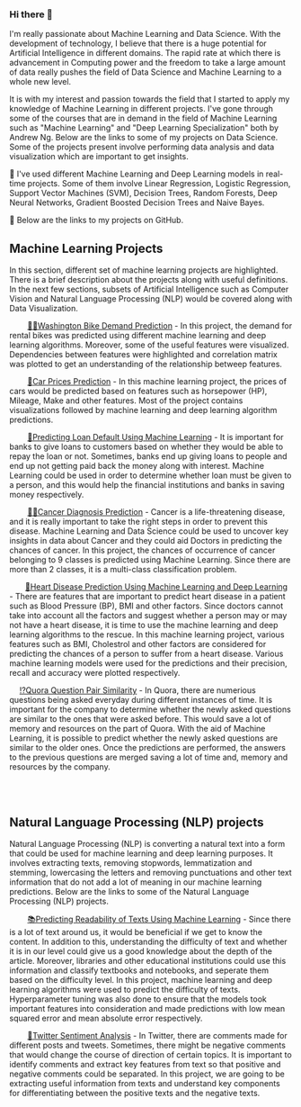### Hi there 👋

I'm really passionate about Machine Learning and Data Science. With the development of technology, I believe that there is a huge potential for Artificial Intelligence in different domains. The rapid rate at which there is advancement in Computing power and the freedom to take a large amount of data really pushes the field of Data Science and Machine Learning to a whole new level. 

It is with my interest and passion towards the field that I started to apply my knowledge of Machine Learning in different projects. I've gone through some of the courses that are in demand in the field of Machine Learning such as "Machine Learning" and "Deep Learning Specialization" both by Andrew Ng. Below are the links to some of my projects on Data Science. Some of the projects present involve performing data analysis and data visualization which are important to get insights. 

🔭 I've used different Machine Learning and Deep Learning models in real-time projects. Some of them involve Linear Regression, Logistic Regression, Support Vector Machines (SVM), Decision Trees, Random Forests, Deep Neural Networks, Gradient Boosted Decision Trees and Naive Bayes. 

🌱 Below are the links to my projects on GitHub. 

## Machine Learning Projects 
In this section, different set of machine learning projects are highlighted. There is a brief description about the projects along with useful definitions. In the next few sections, subsets of Artificial Intelligence such as Computer Vision and Natural Language Processing (NLP) would be covered along with Data Visualization. 

&emsp;&emsp; [🚴‍♂️Washington Bike Demand Prediction](https://github.com/suhasmaddali/Washington-Bike-Demand-Prediction) - In this project, the demand for rental             bikes was predicted using different machine learning and deep learning algorithms. Moreover, some of the useful features were visualized. Dependencies between features were highlighted and correlation matrix was plotted to get an understanding of the relationship betweep features.

&emsp;&emsp; [🚙Car Prices Prediction](https://github.com/suhasmaddali/Car-Prices-Prediction) - In this machine learning project, the prices of cars would be predicted based on features such as horsepower (HP), Mileage, Make and other features. Most of the project contains visualizations followed by machine learning and deep learning algorithm predictions. 

&emsp;&emsp; [🏦Predicting Loan Default Using Machine Learning](https://github.com/suhasmaddali/Predicting-Loan-Default-Using-Machine-Learning) - It is important for banks to give loans to customers based on whether they would be able to repay the loan or not. Sometimes, banks end up giving loans to people and end up not getting paid back the money along with interest. Machine Learning could be used in order to determine whether loan must be given to a person, and this would help the financial institutions and banks in saving money respectively. 

&emsp;&emsp; [👨‍⚕️Cancer Diagnosis Prediction](https://github.com/suhasmaddali/Cancer-Diagnosis-Prediction) - Cancer is a life-threatening disease, and it is really important to take the right steps in order to prevent this disease. Machine Learning and Data Science could be used to uncover key insights in data about Cancer and they could aid Doctors in predicting the chances of cancer. In this project, the chances of occurrence of cancer belonging to 9 classes is predicted using Machine Learning. Since there are more than 2 classes, it is a multi-class classification problem. 

&emsp;&emsp;[🧡Heart Disease Prediction Using Machine Learning and Deep Learning](https://github.com/suhasmaddali/Heart-Disease-Prediction) - There are features that are important to predict heart disease in a patient such as Blood Pressure (BP), BMI and other factors. Since doctors cannot take into account all the factors and suggest whether a person may or may not have a heart disease, it is time to use the machine learning and deep learning algorithms to the rescue. In this machine learning project, various features such as BMI, Cholestrol and other factors are considered for predicting the chances of a person to suffer from a heart disease. Various machine learning models were used for the predictions and their precision, recall and accuracy were plotted respectively. 

&ensp;&ensp; [⁉️Quora Question Pair Similarity](https://github.com/suhasmaddali/Quora-Question-Pairs-Similarity) - In Quora, there are numerious questions being asked everyday during different instances of time. It is important for the company to determine whether the newly asked questions are similar to the ones that were asked before. This would save a lot of memory and resources on the part of Quora. With the aid of Machine Learning, it is possible to predict whether the newly asked questions are similar to the older ones. Once the predictions are performed, the answers to the previous questions are merged saving a lot of time and, memory and resources by the company. 

<br/><br/>
## Natural Language Processing (NLP) projects
Natural Language Processing (NLP) is converting a natural text into a form that could be used for machine learning and deep learning purposes. It involves extracting texts, removing stopwords, lemmatization and stemming, lowercasing the letters and removing punctuations and other text information that do not add a lot of meaning in our machine learning predictions. Below are the links to some of the Natural Language Processing (NLP) projects. 

&emsp;&emsp; [📚Predicting Readability of Texts Using Machine Learning](https://github.com/suhasmaddali/Predicting-Readability-of-Texts-Using-Machine-Learning) - Since there is a lot of text around us, it would be beneficial if we get to know the content. In addition to this, understanding the difficulty of text and whether it is in our level could give us a good knowledge about the depth of the article. Moreover, libraries and other educational institutions could use this information and classify textbooks and notebooks, and seperate them based on the difficulty level. In this project, machine learning and deep learning algorithms were used to predict the difficulty of texts. Hyperparameter tuning was also done to ensure that the models took important features into consideration and made predictions with low mean squared error and mean absolute error respectively. 

&emsp;&emsp; [👹Twitter Sentiment Analysis](https://github.com/suhasmaddali/Twitter-Sentiment-Analysis) - In Twitter, there are comments made for different posts and tweets. Sometimes, there might be negative comments that would change the course of direction of certain topics. It is important to identify comments and extract key features from text so that positive and negative comments could be separated. In this project, we are going to be extracting useful information from texts and understand key components for differentiating between the positive texts and the negative texts. 
   
        




<!--
**suhasmaddali/suhasmaddali** is a ✨ _special_ ✨ repository because its `README.md` (this file) appears on your GitHub profile.

Here are some ideas to get you started:

- 🔭 I’m currently working on ...
- 🌱 I’m currently learning ...
- 👯 I’m looking to collaborate on ...
- 🤔 I’m looking for help with ...
- 🔭 I’m currently working on ...
- 💬 Ask me about ...
- 📫 How to reach me: ...
- 😄 Pronouns: ...
- ⚡ Fun fact: ...
-->
